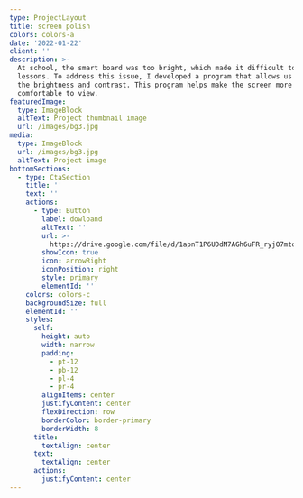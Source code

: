 ```yaml
---
type: ProjectLayout
title: screen polish
colors: colors-a
date: '2022-01-22'
client: ''
description: >-
  At school, the smart board was too bright, which made it difficult to conduct
  lessons. To address this issue, I developed a program that allows us to adjust
  the brightness and contrast. This program helps make the screen more
  comfortable to view.
featuredImage:
  type: ImageBlock
  altText: Project thumbnail image
  url: /images/bg3.jpg
media:
  type: ImageBlock
  url: /images/bg3.jpg
  altText: Project image
bottomSections:
  - type: CtaSection
    title: ''
    text: ''
    actions:
      - type: Button
        label: dowloand
        altText: ''
        url: >-
          https://drive.google.com/file/d/1apnT1P6UDdM7AGh6uFR_ryjO7mtonjTs/view?usp=drive_link
        showIcon: true
        icon: arrowRight
        iconPosition: right
        style: primary
        elementId: ''
    colors: colors-c
    backgroundSize: full
    elementId: ''
    styles:
      self:
        height: auto
        width: narrow
        padding:
          - pt-12
          - pb-12
          - pl-4
          - pr-4
        alignItems: center
        justifyContent: center
        flexDirection: row
        borderColor: border-primary
        borderWidth: 8
      title:
        textAlign: center
      text:
        textAlign: center
      actions:
        justifyContent: center
---
```

